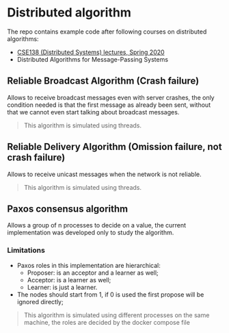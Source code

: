 # Distributed algorithm
The repo contains example code after following courses on distributed algorithms:
- [CSE138 (Distributed Systems) lectures, Spring 2020](https://www.youtube.com/@lindseykuperwithasharpie)
- Distributed Algorithms for Message-Passing Systems 

## Reliable Broadcast Algorithm (Crash failure)
Allows to receive broadcast messages even with server crashes, the only condition needed is that the first message as already been sent, without that we cannot even start talking about broadcast messages.
> This algorithm is simulated using threads.

## Reliable Delivery Algorithm (Omission failure, not crash failure)
Allows to receive unicast messages when the network is not reliable.
> This algorithm is simulated using threads.

## Paxos consensus algorithm
Allows a group of n processes to decide on a value, the current implementation was developed only to study the algorithm.
### Limitations
- Paxos roles in this implementation are hierarchical:
    - Proposer: is an acceptor and a learner as well;
    - Acceptor: is a learner as well;
    - Learner: is just a learner.
- The nodes should start from 1, if 0 is used the first propose will be ignored directly;

> This algorithm is simulated using different processes on the same machine, the roles are decided by the docker compose file
